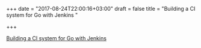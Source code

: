 +++
date = "2017-08-24T22:00:16+03:00"
draft = false
title = "Building a CI system for Go with Jenkins  "

+++

<p><a href="https://medium.com/@zarkopafilis/building-a-ci-system-for-go-with-jenkins-4ab04d4bacd0">Building a CI system for Go with Jenkins  </a></p>